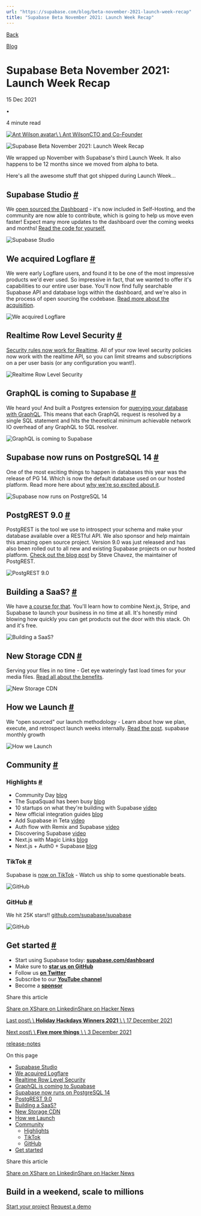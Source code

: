```yaml
---
url: "https://supabase.com/blog/beta-november-2021-launch-week-recap"
title: "Supabase Beta November 2021: Launch Week Recap"
---
```


[Back](https://supabase.com/blog)

[Blog](https://supabase.com/blog)

# Supabase Beta November 2021: Launch Week Recap

15 Dec 2021

•

4 minute read

[![Ant Wilson avatar](https://supabase.com/_next/image?url=https%3A%2F%2Fgithub.com%2Fawalias.png&w=96&q=75&dpl=dpl_7FY8EmFQ6G3YqautJ4Fvh1viLnvu)\\
\\
Ant WilsonCTO and Co-Founder](https://github.com/awalias)

![Supabase Beta November 2021: Launch Week Recap](https://supabase.com/_next/image?url=%2Fimages%2Fblog%2F2021-nov%2Frelease-nov-2021-cover.jpg&w=3840&q=100&dpl=dpl_7FY8EmFQ6G3YqautJ4Fvh1viLnvu)

We wrapped up November with Supabase's third Launch Week. It also happens to be 12 months since we moved from alpha to beta.

Here's all the awesome stuff that got shipped during Launch Week...

## Supabase Studio [\#](https://supabase.com/blog/beta-november-2021-launch-week-recap\#supabase-studio)

We [open sourced the Dashboard](https://supabase.com/blog/supabase-studio) \- it's now included in Self-Hosting, and the community are now able to contribute,
which is going to help us move even faster! Expect many more updates to the dashboard over the coming weeks and months! [Read the code for yourself.](https://github.com/supabase/supabase/tree/master/studio)

![Supabase Studio](https://supabase.com/_next/image?url=%2Fimages%2Fblog%2F2021-nov%2Fstudio.jpg&w=3840&q=75&dpl=dpl_7FY8EmFQ6G3YqautJ4Fvh1viLnvu)

## We acquired Logflare [\#](https://supabase.com/blog/beta-november-2021-launch-week-recap\#we-acquired-logflare)

We were early Logflare users, and found it to be one of the most impressive products we'd ever used. So impressive in fact, that we wanted to offer it's capabilities to our entire user base.
You'll now find fully searchable Supabase API and database logs within the dashboard, and we're also in the process of open sourcing the codebase. [Read more about the acquisition](https://supabase.com/blog/supabase-acquires-logflare).

![We acquired Logflare](https://supabase.com/_next/image?url=%2Fimages%2Fblog%2F2021-nov%2Flogflare.png&w=3840&q=75&dpl=dpl_7FY8EmFQ6G3YqautJ4Fvh1viLnvu)

## Realtime Row Level Security [\#](https://supabase.com/blog/beta-november-2021-launch-week-recap\#realtime-row-level-security)

[Security rules now work for Realtime](https://supabase.com/blog/realtime-row-level-security-in-postgresql).
All of your row level security policies now work with the realtime API, so you can limit streams and subscriptions on a per user basis (or any configuration you want!).

![Realtime Row Level Security](https://supabase.com/_next/image?url=%2Fimages%2Fblog%2F2021-nov%2Frealtime.png&w=3840&q=75&dpl=dpl_7FY8EmFQ6G3YqautJ4Fvh1viLnvu)

## GraphQL is coming to Supabase [\#](https://supabase.com/blog/beta-november-2021-launch-week-recap\#graphql-is-coming-to-supabase)

We heard you! And built a Postgres extension for [querying your database with GraphQL](https://supabase.com/blog/pg-graphql).
This means that each GraphQL request is resolved by a single SQL statement and hits the theoretical minimum achievable network IO overhead of any GraphQL to SQL resolver.

![GraphQL is coming to Supabase](https://supabase.com/_next/image?url=%2Fimages%2Fblog%2F2021-nov%2Fgraphql.png&w=3840&q=75&dpl=dpl_7FY8EmFQ6G3YqautJ4Fvh1viLnvu)

## Supabase now runs on PostgreSQL 14 [\#](https://supabase.com/blog/beta-november-2021-launch-week-recap\#supabase-now-runs-on-postgresql-14)

One of the most exciting things to happen in databases this year was the release of PG 14.
Which is now the default database used on our hosted platform. Read more here about [why we're so excited about it](https://supabase.com/blog/whats-new-in-postgres-14).

![Supabase now runs on PostgreSQL 14](https://supabase.com/_next/image?url=%2Fimages%2Fblog%2F2021-nov%2Fpg14.png&w=3840&q=75&dpl=dpl_7FY8EmFQ6G3YqautJ4Fvh1viLnvu)

## PostgREST 9.0 [\#](https://supabase.com/blog/beta-november-2021-launch-week-recap\#postgrest-90)

PostgREST is the tool we use to introspect your schema and make your database available over a RESTful API.
We also sponsor and help maintain this amazing open source project. Version 9.0 was just released and has also been rolled out to all new and existing Supabase projects on our hosted platform.
[Check out the blog post](https://supabase.com/blog/postgrest-9) by Steve Chavez, the maintainer of PostgREST.

![PostgREST 9.0 ](https://supabase.com/_next/image?url=%2Fimages%2Fblog%2F2021-nov%2Fpostgrest9.png&w=3840&q=75&dpl=dpl_7FY8EmFQ6G3YqautJ4Fvh1viLnvu)

## Building a SaaS? [\#](https://supabase.com/blog/beta-november-2021-launch-week-recap\#building-a-saas)

We have [a course for that](https://egghead.io/courses/build-a-saas-product-with-next-js-supabase-and-stripe-61f2bc20).
You'll learn how to combine Next.js, Stripe, and Supabase to launch your business in no time at all.
It's honestly mind blowing how quickly you can get products out the door with this stack. Oh and it's free.

![Building a SaaS? ](https://supabase.com/_next/image?url=%2Fimages%2Fblog%2F2021-nov%2Fcourse.jpg&w=3840&q=75&dpl=dpl_7FY8EmFQ6G3YqautJ4Fvh1viLnvu)

## New Storage CDN [\#](https://supabase.com/blog/beta-november-2021-launch-week-recap\#new-storage-cdn)

Serving your files in no time - Get eye wateringly fast load times for your media files. [Read all about the benefits](https://supabase.com/blog/launch-week-three-friday-five-more-things#supabase-cdn).

![New Storage CDN](https://supabase.com/_next/image?url=%2Fimages%2Fblog%2F2021-nov%2Ftoo_damn_high.png&w=3840&q=75&dpl=dpl_7FY8EmFQ6G3YqautJ4Fvh1viLnvu)

## How we Launch [\#](https://supabase.com/blog/beta-november-2021-launch-week-recap\#how-we-launch)

We "open sourced" our launch methodology - Learn about how we plan, execute, and retrospect launch weeks internally. [Read the post](https://supabase.com/blog/supabase-how-we-launch).
supabase monthly growth

![How we Launch](https://supabase.com/_next/image?url=%2Fimages%2Fblog%2F2021-nov%2Fsupabase-universe.jpg&w=3840&q=75&dpl=dpl_7FY8EmFQ6G3YqautJ4Fvh1viLnvu)

## Community [\#](https://supabase.com/blog/beta-november-2021-launch-week-recap\#community)

### Highlights [\#](https://supabase.com/blog/beta-november-2021-launch-week-recap\#highlights)

- Community Day [blog](https://supabase.com/blog/community-day#new-tutorials-and-integration-guides)
- The SupaSquad has been busy [blog](https://supabase.com/blog/community-day#supasquad-updates)
- 10 startups on what they're building with Supabase [video](https://www.youtube.com/watch?v=QAm1x7KaLq4&list=PL5S4mPUpp4OuzQN-a_FY3OZQuYo4NmXvb&t=3s)
- New official integration guides [blog](https://supabase.com/blog/community-day#new-tutorials-and-integration-guides)
- Add Supabase in Teta [video](https://www.youtube.com/watch?v=lt-Vebxk-Mk)
- Auth flow with Remix and Supabase [video](https://www.youtube.com/watch?v=-KiH8feOHSc)
- Discovering Supabase [video](https://www.youtube.com/watch?v=WToGeMIdoSY)
- Next.js with Magic Links [blog](https://dev.to/dailydevtips1/authenticating-nextjs-with-supabase-auth-magic-links-363e)
- Next.js + Auth0 + Supabase [blog](https://auth0.com/blog/using-nextjs-and-auth0-with-supabase/)

### TikTok [\#](https://supabase.com/blog/beta-november-2021-launch-week-recap\#tiktok)

Supabase is [now on TikTok](https://www.tiktok.com/@supabase.com?) \- Watch us ship to some questionable beats.

![GitHub](https://supabase.com/_next/image?url=%2Fimages%2Fblog%2F2021-nov%2Ftiktok.png&w=3840&q=75&dpl=dpl_7FY8EmFQ6G3YqautJ4Fvh1viLnvu)

### GitHub [\#](https://supabase.com/blog/beta-november-2021-launch-week-recap\#github)

We hit 25K stars!! [github.com/supabase/supabase](http://github.com/supabase/supabase)

![GitHub](https://supabase.com/_next/image?url=%2Fimages%2Fblog%2F2021-nov%2Fstars.png&w=3840&q=75&dpl=dpl_7FY8EmFQ6G3YqautJ4Fvh1viLnvu)

## Get started [\#](https://supabase.com/blog/beta-november-2021-launch-week-recap\#get-started)

- Start using Supabase today: **[supabase.com/dashboard](https://supabase.com/dashboard/)**
- Make sure to **[star us on GitHub](https://github.com/supabase/supabase)**
- Follow us **[on Twitter](https://twitter.com/supabase)**
- Subscribe to our **[YouTube channel](https://www.youtube.com/c/supabase)**
- Become a **[sponsor](https://github.com/sponsors/supabase)**

Share this article

[Share on X](https://twitter.com/intent/tweet?url=https%3A%2F%2Fsupabase.com%2Fblog%2Fbeta-november-2021-launch-week-recap&text=Supabase%20Beta%20November%202021%3A%20Launch%20Week%20Recap)[Share on Linkedin](https://www.linkedin.com/shareArticle?url=https%3A%2F%2Fsupabase.com%2Fblog%2Fbeta-november-2021-launch-week-recap&text=Supabase%20Beta%20November%202021%3A%20Launch%20Week%20Recap)[Share on Hacker News](https://news.ycombinator.com/submitlink?u=https%3A%2F%2Fsupabase.com%2Fblog%2Fbeta-november-2021-launch-week-recap&t=Supabase%20Beta%20November%202021%3A%20Launch%20Week%20Recap)

[Last post\\
\\
**Holiday Hackdays Winners 2021** \\
\\
17 December 2021](https://supabase.com/blog/holiday-hackdays-winners-2021)

[Next post\\
\\
**Five more things** \\
\\
3 December 2021](https://supabase.com/blog/launch-week-three-friday-five-more-things)

[release-notes](https://supabase.com/blog/tags/release-notes)

On this page

- [Supabase Studio](https://supabase.com/blog/beta-november-2021-launch-week-recap#supabase-studio)
- [We acquired Logflare](https://supabase.com/blog/beta-november-2021-launch-week-recap#we-acquired-logflare)
- [Realtime Row Level Security](https://supabase.com/blog/beta-november-2021-launch-week-recap#realtime-row-level-security)
- [GraphQL is coming to Supabase](https://supabase.com/blog/beta-november-2021-launch-week-recap#graphql-is-coming-to-supabase)
- [Supabase now runs on PostgreSQL 14](https://supabase.com/blog/beta-november-2021-launch-week-recap#supabase-now-runs-on-postgresql-14)
- [PostgREST 9.0](https://supabase.com/blog/beta-november-2021-launch-week-recap#postgrest-90)
- [Building a SaaS?](https://supabase.com/blog/beta-november-2021-launch-week-recap#building-a-saas)
- [New Storage CDN](https://supabase.com/blog/beta-november-2021-launch-week-recap#new-storage-cdn)
- [How we Launch](https://supabase.com/blog/beta-november-2021-launch-week-recap#how-we-launch)
- [Community](https://supabase.com/blog/beta-november-2021-launch-week-recap#community)
  - [Highlights](https://supabase.com/blog/beta-november-2021-launch-week-recap#highlights)
  - [TikTok](https://supabase.com/blog/beta-november-2021-launch-week-recap#tiktok)
  - [GitHub](https://supabase.com/blog/beta-november-2021-launch-week-recap#github)
- [Get started](https://supabase.com/blog/beta-november-2021-launch-week-recap#get-started)

Share this article

[Share on X](https://twitter.com/intent/tweet?url=https%3A%2F%2Fsupabase.com%2Fblog%2Fbeta-november-2021-launch-week-recap&text=Supabase%20Beta%20November%202021%3A%20Launch%20Week%20Recap)[Share on Linkedin](https://www.linkedin.com/shareArticle?url=https%3A%2F%2Fsupabase.com%2Fblog%2Fbeta-november-2021-launch-week-recap&text=Supabase%20Beta%20November%202021%3A%20Launch%20Week%20Recap)[Share on Hacker News](https://news.ycombinator.com/submitlink?u=https%3A%2F%2Fsupabase.com%2Fblog%2Fbeta-november-2021-launch-week-recap&t=Supabase%20Beta%20November%202021%3A%20Launch%20Week%20Recap)

## Build in a weekend, scale to millions

[Start your project](https://supabase.com/dashboard) [Request a demo](https://supabase.com/contact/sales)